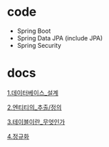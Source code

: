 # code
- Spring Boot
- Spring Data JPA (include JPA)
- Spring Security

# docs
[1.데이터베이스_설계](https://github.com/uijong0729/just_study/blob/master/baron/spring-demo/src/main/resources/docs/1.%EB%8D%B0%EC%9D%B4%ED%84%B0%EB%B2%A0%EC%9D%B4%EC%8A%A4%20%EC%84%A4%EA%B3%84.md)

[2.엔티티의_추출/정의](https://github.com/uijong0729/just_study/blob/master/baron/spring-demo/src/main/resources/docs/2.%EC%97%94%ED%8B%B0%ED%8B%B0%EC%9D%98%20%EC%B6%94%EC%B6%9C%EA%B3%BC%20%EC%A0%95%EC%9D%98.md)

[3.테이블이란_무엇인가](https://github.com/uijong0729/just_study/blob/master/baron/spring-demo/src/main/resources/docs/3.%ED%85%8C%EC%9D%B4%EB%B8%94.md)

[4.정규화](https://github.com/uijong0729/just_study/blob/master/baron/spring-demo/src/main/resources/docs/4.%EC%A0%95%EA%B7%9C%ED%99%94.md)
